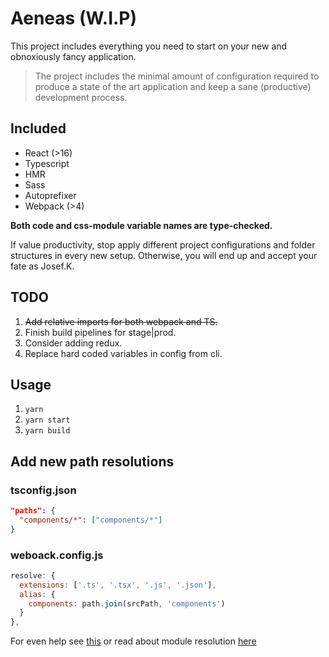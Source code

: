 # Aeneas (W.I.P)

This project includes everything you need to start on your new and obnoxiously fancy application.

> The project includes the minimal amount of configuration required to produce a state of the art application and keep a sane (productive) development process.

## Included

- React (>16)
- Typescript
- HMR
- Sass
- Autoprefixer
  <!-- * Redux -->
- Webpack (>4)

**Both code and css-module variable names are type-checked.**

If value productivity, stop apply different project configurations and folder structures in every new setup. Otherwise, you will end up and accept your fate as Josef.K.

## TODO

1.  ~~Add relative imports for both webpack and TS.~~
2.  Finish build pipelines for stage|prod.
3.  Consider adding redux.
4.  Replace hard coded variables in config from cli.

## Usage

1.  `yarn`
2.  `yarn start`
3.  `yarn build`

## Add new path resolutions

### tsconfig.json

```json
"paths": {
  "components/*": ["components/*"]
}
```

### weboack.config.js

```js
resolve: {
  extensions: ['.ts', '.tsx', '.js', '.json'],
  alias: {
    components: path.join(srcPath, 'components')
  }
},
```

For even help see [this](https://decembersoft.com/posts/say-goodbye-to-relative-paths-in-typescript-imports/) or read about module resolution [here](https://www.typescriptlang.org/docs/handbook/module-resolution.html)
